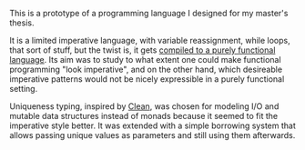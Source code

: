 This is a prototype of a programming language I designed for my master's thesis.

It is a limited imperative language, with variable reassignment, while loops,
that sort of stuff, but the twist is, it gets
[compiled to a purely functional language](http://citeseerx.ist.psu.edu/viewdoc/summary?doi=10.1.1.34.3282).
Its aim was to study to what extent one could make functional programming
"look imperative", and on the other hand,
which desireable imperative patterns would not be nicely expressible
in a purely functional setting.

Uniqueness typing, inspired by [Clean](http://wiki.clean.cs.ru.nl/),
was chosen for modeling I/O and mutable data structures instead of monads
because it seemed to fit the imperative style better.
It was extended with a simple borrowing system that allows passing
unique values as parameters and still using them afterwards.
